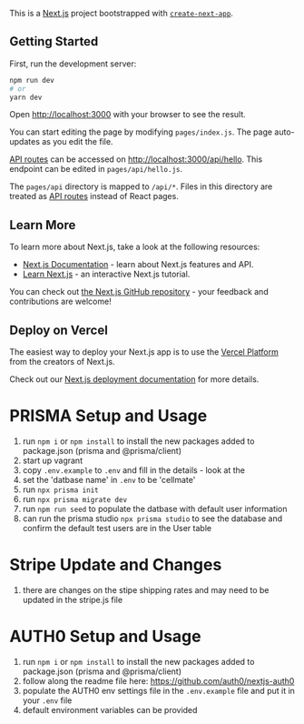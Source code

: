 This is a [Next.js](https://nextjs.org/) project bootstrapped with [`create-next-app`](https://github.com/vercel/next.js/tree/canary/packages/create-next-app).

## Getting Started

First, run the development server:

```bash
npm run dev
# or
yarn dev
```

Open [http://localhost:3000](http://localhost:3000) with your browser to see the result.

You can start editing the page by modifying `pages/index.js`. The page auto-updates as you edit the file.

[API routes](https://nextjs.org/docs/api-routes/introduction) can be accessed on [http://localhost:3000/api/hello](http://localhost:3000/api/hello). This endpoint can be edited in `pages/api/hello.js`.

The `pages/api` directory is mapped to `/api/*`. Files in this directory are treated as [API routes](https://nextjs.org/docs/api-routes/introduction) instead of React pages.

## Learn More

To learn more about Next.js, take a look at the following resources:

- [Next.js Documentation](https://nextjs.org/docs) - learn about Next.js features and API.
- [Learn Next.js](https://nextjs.org/learn) - an interactive Next.js tutorial.

You can check out [the Next.js GitHub repository](https://github.com/vercel/next.js/) - your feedback and contributions are welcome!

## Deploy on Vercel

The easiest way to deploy your Next.js app is to use the [Vercel Platform](https://vercel.com/new?utm_medium=default-template&filter=next.js&utm_source=create-next-app&utm_campaign=create-next-app-readme) from the creators of Next.js.

Check out our [Next.js deployment documentation](https://nextjs.org/docs/deployment) for more details.

# PRISMA Setup and Usage

1. run `npm i` or `npm install` to install the new packages added to package.json (prisma and @prisma/client)
2. start up vagrant
3. copy `.env.example` to `.env` and fill in the details - look at the
4. set the 'datbase name' in `.env` to be 'cellmate'
5. run `npx prisma init`
6. run `npx prisma migrate dev`
7. run `npm run seed` to populate the datbase with default user information
8. can run the prisma studio `npx prisma studio` to see the database and confirm the default test users are in the User table

# Stripe Update and Changes

1. there are changes on the stipe shipping rates and may need to be updated in the stripe.js file

# AUTH0 Setup and Usage

1. run `npm i` or `npm install` to install the new packages added to package.json (prisma and @prisma/client)
2. follow along the readme file here: https://github.com/auth0/nextjs-auth0
3. populate the AUTH0 env settings file in the `.env.example` file and put it in your `.env` file
4. default environment variables can be provided

